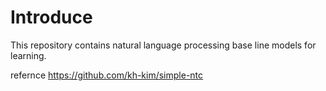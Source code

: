 # Introduce
This repository contains natural language processing base line models for learning.

refernce
https://github.com/kh-kim/simple-ntc